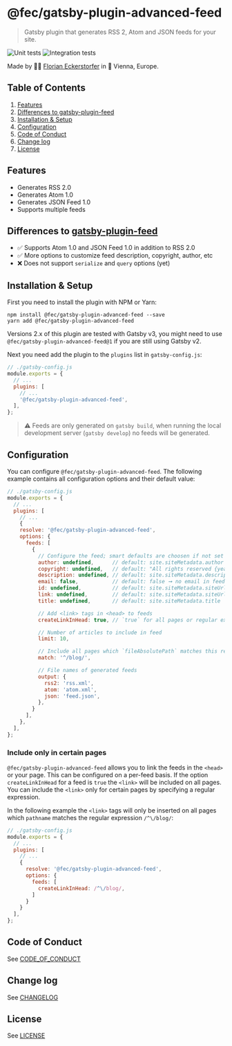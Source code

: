 # @fec/gatsby-plugin-advanced-feed

> Gatsby plugin that generates RSS 2, Atom and JSON feeds for your site.

![Unit tests](https://github.com/florianeckerstorfer/gatsby-plugin-advanced-feed/workflows/Unit%20tests/badge.svg)
![Integration tests](https://github.com/florianeckerstorfer/gatsby-plugin-advanced-feed/workflows/Integration%20tests/badge.svg)

Made by 👨‍💻 [Florian Eckerstorfer](https://florianeckerstorfer.com) in 🎡 Vienna, Europe.

## Table of Contents

1. [Features](#features)
1. [Differences to gatsby-plugin-feed](#differences-to-gatsby-plugin-feed)
1. [Installation & Setup](#installation--setup)
1. [Configuration](#configuration)
1. [Code of Conduct](#code-of-conduct)
1. [Change log](#change-log)
1. [License](#license)

## Features

- Generates RSS 2.0
- Generates Atom 1.0
- Generates JSON Feed 1.0
- Supports multiple feeds

## Differences to [gatsby-plugin-feed](https://www.npmjs.com/package/gatsby-plugin-feed)

- ✅ Supports Atom 1.0 and JSON Feed 1.0 in addition to RSS 2.0
- ✅ More options to customize feed description, copyright, author, etc
- ❌ Does not support `serialize` and `query` options (yet)

## Installation & Setup

First you need to install the plugin with NPM or Yarn:

```shell
npm install @fec/gatsby-plugin-advanced-feed --save
yarn add @fec/gatsby-plugin-advanced-feed
```

Versions 2.x of this plugin are tested with Gatsby v3, you might need to use `@fec/gatsby-plugin-advanced-feed@1` if you are still using Gatsby v2.

Next you need add the plugin to the `plugins` list in `gatsby-config.js`:

```javascript
// ./gatsby-config.js
module.exports = {
  // ...
  plugins: [
    // ...
    '@fec/gatsby-plugin-advanced-feed',
  ],
};
```

> ⚠️ Feeds are only generated on `gatsby build`, when running the local development server (`gatsby develop`) no feeds will be generated.

## Configuration

You can configure `@fec/gatsby-plugin-advanced-feed`. The following example contains all configuration options and their default value:

```javascript
// ./gatsby-config.js
module.exports = {
  // ...
  plugins: [
    // ...
    {
    resolve: '@fec/gatsby-plugin-advanced-feed',
    options: {
      feeds: [
        {
          // Configure the feed; smart defaults are choosen if not set
          author: undefined,      // default: site.siteMetadata.author
          copyright: undefined,   // default: "All rights reserved {year}, {site.siteMetadata.author}"
          description: undefined, // default: site.siteMetadata.description
          email: false,           // default: false ➞ no email in feed; undefined ➞ site.siteMetadata.email
          id: undefined,          // default: site.siteMetadata.siteUrl
          link: undefined,        // default: site.siteMetadata.siteUrl
          title: undefined,       // default: site.siteMetadata.title

          // Add <link> tags in <head> to feeds
          createLinkInHead: true, // `true` for all pages or regular expression to match pathnames

          // Number of articles to include in feed
          limit: 10,

          // Include all pages which `fileAbsolutePath` matches this regular expression
          match: '^/blog/',

          // File names of generated feeds
          output: {
            rss2: 'rss.xml',
            atom: 'atom.xml',
            json: 'feed.json',
          },
        }
      ],
    },
  ],
};
```

### Include <link> only in certain pages

`@fec/gatsby-plugin-advanced-feed` allows you to link the feeds in the `<head>` or your page. This can be configured on a per-feed basis. If the option `createLinkInHead` for a feed is `true` the `<link>` will be included on all pages. You can include the `<link>` only for certain pages by specifying a regular expression.

In the following example the `<link>` tags will only be inserted on all pages which `pathname` matches the regular expression `/^\/blog/`:

```javascript
// ./gatsby-config.js
module.exports = {
  // ...
  plugins: [
    // ...
    {
      resolve: '@fec/gatsby-plugin-advanced-feed',
      options: {
        feeds: [
          createLinkInHead: /^\/blog/,
        ]
      }
    }
  ],
};
```

## Code of Conduct

See [CODE_OF_CONDUCT](CODE_OF_CONDUCT.md)

## Change log

See [CHANGELOG](CHANGELOG.md)

## License

See [LICENSE](LICENSE.md)
